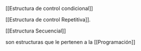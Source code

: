[[Estructura de control condicional]]

[[Estructura de control Repetitiva]]. 

[[Estructura Secuencial]]

son estructuras que le pertenen a la [[Programación]]
